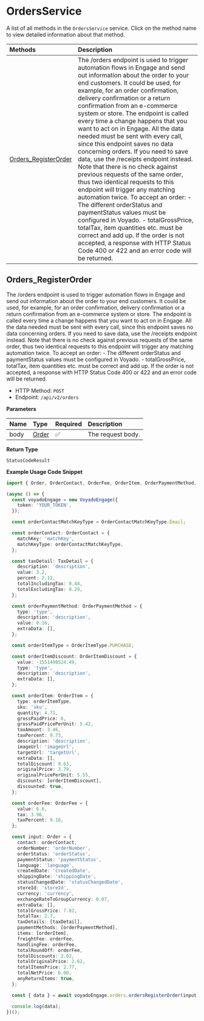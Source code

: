 # OrdersService

A list of all methods in the `OrdersService` service. Click on the method name to view detailed information about that method.

| Methods                                       | Description                                                                                                                                                                                                                                                                                                                                                                                                                                                                                                                                                                                                                                                                                                                                                                                                                                                                                                                                                                                                     |
| :-------------------------------------------- | :-------------------------------------------------------------------------------------------------------------------------------------------------------------------------------------------------------------------------------------------------------------------------------------------------------------------------------------------------------------------------------------------------------------------------------------------------------------------------------------------------------------------------------------------------------------------------------------------------------------------------------------------------------------------------------------------------------------------------------------------------------------------------------------------------------------------------------------------------------------------------------------------------------------------------------------------------------------------------------------------------------------- |
| [Orders_RegisterOrder](#orders_registerorder) | The /orders endpoint is used to trigger automation flows in Engage and send out information about the order to your end customers. It could be used, for example, for an order confirmation, delivery confirmation or a return confirmation from an e-commerce system or store. The endpoint is called every time a change happens that you want to act on in Engage. All the data needed must be sent with every call, since this endpoint saves no data concerning orders. If you need to save data, use the /receipts endpoint instead. Note that there is no check against previous requests of the same order, thus two identical requests to this endpoint will trigger any matching automation twice. To accept an order: - The different orderStatus and paymentStatus values must be configured in Voyado. - totalGrossPrice, totalTax, item quantities etc. must be correct and add up. If the order is not accepted, a response with HTTP Status Code 400 or 422 and an error code will be returned. |

## Orders_RegisterOrder

The /orders endpoint is used to trigger automation flows in Engage and send out information about the order to your end customers. It could be used, for example, for an order confirmation, delivery confirmation or a return confirmation from an e-commerce system or store. The endpoint is called every time a change happens that you want to act on in Engage. All the data needed must be sent with every call, since this endpoint saves no data concerning orders. If you need to save data, use the /receipts endpoint instead. Note that there is no check against previous requests of the same order, thus two identical requests to this endpoint will trigger any matching automation twice. To accept an order: - The different orderStatus and paymentStatus values must be configured in Voyado. - totalGrossPrice, totalTax, item quantities etc. must be correct and add up. If the order is not accepted, a response with HTTP Status Code 400 or 422 and an error code will be returned.

- HTTP Method: `POST`
- Endpoint: `/api/v2/orders`

**Parameters**

| Name | Type                        | Required | Description       |
| :--- | :-------------------------- | :------- | :---------------- |
| body | [Order](../models/Order.md) | ✅       | The request body. |

**Return Type**

`StatusCodeResult`

**Example Usage Code Snippet**

```typescript
import { Order, OrderContact, OrderFee, OrderItem, OrderPaymentMethod, TaxDetail, VoyadoEngage } from 'voyado_engage';

(async () => {
  const voyadoEngage = new VoyadoEngage({
    token: 'YOUR_TOKEN',
  });

  const orderContactMatchKeyType = OrderContactMatchKeyType.Email;

  const orderContact: OrderContact = {
    matchKey: 'matchKey',
    matchKeyType: orderContactMatchKeyType,
  };

  const taxDetail: TaxDetail = {
    description: 'description',
    value: 3.2,
    percent: 2.12,
    totalIncludingTax: 0.44,
    totalExcludingTax: 8.29,
  };

  const orderPaymentMethod: OrderPaymentMethod = {
    type: 'type',
    description: 'description',
    value: 0.16,
    extraData: [],
  };

  const orderItemType = OrderItemType.PURCHASE;

  const orderItemDiscount: OrderItemDiscount = {
    value: -1551498524.49,
    type: 'type',
    description: 'description',
    extraData: [],
  };

  const orderItem: OrderItem = {
    type: orderItemType,
    sku: 'sku',
    quantity: 4.71,
    grossPaidPrice: 6,
    grossPaidPricePerUnit: 5.42,
    taxAmount: 3.46,
    taxPercent: 9.73,
    description: 'description',
    imageUrl: 'imageUrl',
    targetUrl: 'targetUrl',
    extraData: [],
    totalDiscount: 9.63,
    originalPrice: 3.79,
    originalPricePerUnit: 5.55,
    discounts: [orderItemDiscount],
    discounted: true,
  };

  const orderFee: OrderFee = {
    value: 6.6,
    tax: 3.96,
    taxPercent: 9.16,
  };

  const input: Order = {
    contact: orderContact,
    orderNumber: 'orderNumber',
    orderStatus: 'orderStatus',
    paymentStatus: 'paymentStatus',
    language: 'language',
    createdDate: 'createdDate',
    shippingDate: 'shippingDate',
    statusChangedDate: 'statusChangedDate',
    storeId: 'storeId',
    currency: 'currency',
    exchangeRateToGroupCurrency: 0.07,
    extraData: [],
    totalGrossPrice: 7.82,
    totalTax: 2.7,
    taxDetails: [taxDetail],
    paymentMethods: [orderPaymentMethod],
    items: [orderItem],
    freightFee: orderFee,
    handlingFee: orderFee,
    totalRoundOff: orderFee,
    totalDiscounts: 2.02,
    totalOriginalPrice: 2.62,
    totalItemsPrice: 2.77,
    totalNetPrice: 6.08,
    anyReturnItems: true,
  };

  const { data } = await voyadoEngage.orders.ordersRegisterOrder(input);

  console.log(data);
})();
```

<!-- This file was generated by liblab | https://liblab.com/ -->
